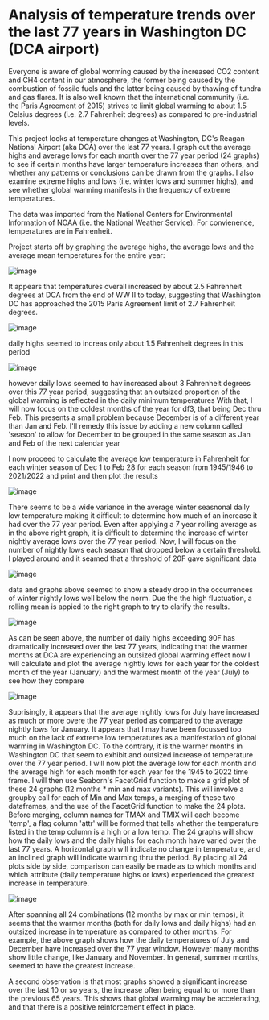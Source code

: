 # Analysis of temperature trends over the last 77 years in Washington DC (DCA airport)

Everyone is aware of global worming caused by the increased CO2 content and CH4 content in our atmosphere, the former being caused by 
the combustion of fossile fuels and the latter being caused by thawing of tundra and gas flares. It is also well known that the international 
community (i.e. the Paris Agreement of 2015) strives to limit global warming to about 1.5 Celsius degrees (i.e. 2.7 Fahrenheit degrees) 
as compared to pre-industrial levels.

This project looks at temperature changes at Washington, DC's Reagan National Airport (aka DCA) over the last 77 years. I graph out the 
average highs and average lows for each month over the 77 year period (24 graphs) to see if certain months have larger temperature increases than others,
and whether any patterns or conclusions can be drawn from the graphs. I also examine extreme highs and lows (i.e. winter lows and summer highs), 
and see whether global warming manifests in the frequency of extreme temperatures.

The data was imported from the National Centers for Environmental Information of NOAA (i.e. the National Weather Service).  For convienence, temperatures are in Fahrenheit.

Project starts off by graphing the average highs, the average lows and the average mean temperatures for the entire year:

![image](https://user-images.githubusercontent.com/28972117/158034746-2b0f4fcf-55ce-485e-b105-2e6bcad0d6b5.png)

It appears that temperatures overall increased by about 2.5 Fahrenheit degrees at DCA from the end of WW II to today, suggesting that Washington DC has approached the 2015 Paris Agreement limit of 2.7 Fahrenheit degrees.

![image](https://user-images.githubusercontent.com/28972117/158034792-92b25fe7-bf90-48b8-9a65-d7a924aa2b42.png)

daily highs seemed to increas only about 1.5 Fahrenheit degrees in this period

![image](https://user-images.githubusercontent.com/28972117/158034795-ac1b9214-ec46-4135-ac86-17a701897e62.png)

however daily lows seemed to hav increased about 3 Fahrenheit degrees over this 77 year period, suggesting that an outsized proportion of the global warming is reflected in the daily minimum temperatures
With that, I will now focus on the coldest months of the year for df3, that being Dec thru Feb. This presents a small problem because December is of a different year than Jan and Feb. I'll remedy this issue by adding a new column called 'season' to allow for December to be grouped in the same season as Jan and Feb of the next calendar year

I now proceed to calculate the average low temperature in Fahrenheit for each winter season of Dec 1 to Feb 28 for each season from 1945/1946 to 2021/2022 and print and then plot the results

![image](https://user-images.githubusercontent.com/28972117/158034861-e81f1635-3eed-40c7-9736-a2b3f8abb81a.png)

There seems to be a wide variance in the average winter seasnonal daily low temperature making it difficult to determine how much of an increase it had over the 77 year period. Even after applying a 7 year rolling average as in the above right graph, it is difficult to determine the increase of winter nightly average lows over the 77 year period.
Now, I will focus on the number of nightly lows each season that dropped below a certain threshold. I played around and it seamed that a threshold of 20F gave significant data

![image](https://user-images.githubusercontent.com/28972117/158034898-611866ce-5035-4469-a81a-354e5e7b81ec.png)

data and graphs above seemed to show a steady drop in the occurrences of winter nightly lows well below the norm. Due the the high fluctuation, a rolling mean is appied to the right graph to try to clarify the results.

![image](https://user-images.githubusercontent.com/28972117/158034915-de8399d2-82ee-4d04-836a-971577dcb176.png)

As can be seen above, the number of daily highs exceeding 90F has dramatically increased over the last 77 years, indicating that the warmer months at DCA are experiencing an outsized global warming effect
now I will calculate and plot the average nightly lows for each year for the coldest month of the year (January) and the warmest month of the year (July) to see how they compare

![image](https://user-images.githubusercontent.com/28972117/158034929-4b94ea58-60b0-4c82-ab16-3c27880cbbb8.png)

Suprisingly, it appears that the average nightly lows for July have increased as much or more overe the 77 year period as compared to the average nightly lows for January. It appears that I may have been focussed too much on the lack of extreme low temperatures as a manifestation of global warming in Washington DC. To the contrary, it is the warmer months in Washington DC that seem to exhibit and outsized increase of temperature over the 77 year period.
I will now plot the average low for each month and the average high for each month for each year for the 1945 to 2022 time frame. I will then use Seaborn's FacetGrid function to make a grid plot of these 24 graphs (12 months * min and max variants). This will involve a groupby call for each of Min and Max temps, a merging of these two dataframes, and the use of the FacetGrid function to make the 24 plots. Before merging, column names for TMAX and TMIX will each become 'temp', a flag column 'attr' will be formed that tells whether the temperature listed in the temp column is a high or a low temp.
The 24 graphs will show how the daily lows and the daily highs for each month have varied over the last 77 years. A horizontal graph will indicate no change in temperature, and an inclined graph will indicate warming thru the period. By placing all 24 plots side by side, comparison can easily be made as to which months and which attribute (daily temperature highs or lows) experienced the greatest increase in temperature.

![image](https://user-images.githubusercontent.com/28972117/158034938-3809f536-0c09-4171-b0b5-f53b188a0db7.png)

After spanning all 24 combinations (12 months by max or min temps), it seems that the warmer months (both for daily lows and daily highs) had an outsized increase in temperature as compared to other months. For example, the above graph shows how the daily temperatures of July and December have increased over the 77 year window. However many months show little change, like January and November. In general, summer months, seemed to have the greatest increase.

A second observation is that most graphs showed a significant increase over the last 10 or so years, the increase often being equal to or more than the previous 65 years. This shows that global warming may be accelerating, and that there is a positive reinforcement effect in place.

